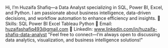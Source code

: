 Hi, I’m Huzaifa Shafiq—a Data Analyst specializing in SQL, Power BI, Excel, and Python. I am passionate about business intelligence, data-driven decisions, and workflow automation to enhance efficiency and insights.
🔹 Skills: SQL  Power BI  Excel  Tableau  Python
📧 Email: huzaifashafiq493@gmail.com
🔗 LinkedIn: www.linkedin.com/in/huzaifa-shafiq-data-analyst
"Feel free to connect—I’m always open to discussing data analytics, visualization, and business intelligence solutions!"
